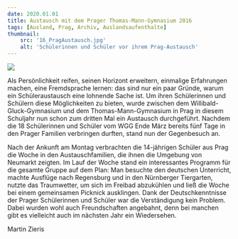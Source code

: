 ```yaml
---
date: 2020.01.01
title: Austausch mit dem Prager Thomas-Mann-Gymnasium 2016
tags: [Ausland, Prag, Archiv, Auslandsaufenthalte]
thumbnail: 
    src: '16_PragAustausch.jpg'
    alt: 'Schülerinnen und Schüler vor ihrem Prag-Austausch'
---
```


<img src="/images/16_PragAustausch.jpg">

Als Persönlichkeit reifen, seinen Horizont erweitern, einmalige Erfahrungen machen, eine Fremdsprache lernen: das sind nur ein paar Gründe, warum ein Schüleraustausch eine lohnende Sache ist. Um ihren Schülerinnen und Schülern diese Möglichkeiten zu bieten, wurde zwischen dem Willibald-Gluck-Gymnasium und dem Thomas-Mann-Gymnasium in Prag in diesem Schuljahr nun schon zum dritten Mal ein Austausch durchgeführt. Nachdem die 18 Schülerinnen und Schüler vom WGG Ende März bereits fünf Tage in den Prager Familien verbringen durften, stand nun der Gegenbesuch an.

Nach der Ankunft am Montag verbrachten die 14-jährigen Schüler aus Prag die Woche in den Austauschfamilien, die ihnen die Umgebung von Neumarkt zeigten. Im Lauf der Woche stand ein interessantes Programm für die gesamte Gruppe auf dem Plan: Man besuchte den deutschen Unterricht, machte Ausflüge nach Regensburg und in den Nürnberger Tiergarten, nutzte das Traumwetter, um sich im Freibad abzukühlen und ließ die Woche bei einem gemeinsamen Picknick ausklingen.  Dank der Deutschkenntnisse der Prager Schülerinnen und Schüler war die Verständigung kein Problem. Dabei wurden wohl auch Freundschaften angebahnt, denn bei manchen gibt es vielleicht auch im nächsten Jahr ein Wiedersehen.

Martin Zieris